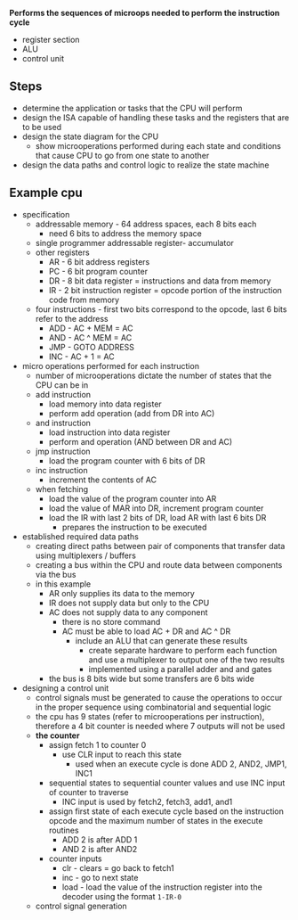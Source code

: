 **Performs the sequences of microops needed to perform the instruction cycle**
 - register section
 - ALU
 - control unit
## Steps
- determine the application or tasks that the CPU will perform
- design the ISA capable of handling these tasks and the registers that are to be used
- design the state diagram for the CPU
	- show microoperations performed during each state and conditions that cause CPU to go from one state to another
- design the data paths and control logic to realize the state machine

## Example cpu
 - specification
	 - addressable memory - 64 address spaces, each 8 bits each
		 - need 6 bits to address the memory space
	 - single programmer addressable register- accumulator
	 - other registers
		 - AR - 6 bit address registers
		 - PC - 6 bit program counter
		 - DR - 8 bit data register = instructions and data from memory
		 - IR - 2 bit instruction register = opcode portion of the instruction code from memory
	 - four instructions - first two bits correspond to the opcode, last 6 bits refer to the address
		 - ADD - AC + MEM = AC
		 - AND - AC ^ MEM = AC
		 - JMP - GOTO ADDRESS
		 - INC - AC + 1 = AC
 - micro operations performed for each instruction
	 - number of microoperations dictate the number of states that the CPU can be in
	 - add instruction
		 - load memory into data register
		 - perform add operation (add from DR into AC)
	 - and instruction
		 - load instruction into data register
		 - perform and operation (AND between DR and AC)
	 - jmp instruction
		 - load the program counter with 6 bits of DR
	 - inc instruction
		 - increment the contents of AC
	 - when fetching
		 - load the value of the program counter into AR
		 - load the value of MAR into DR, increment program counter
		 - load the IR with last 2 bits of DR, load AR with last 6 bits DR
			 - prepares the instruction to be executed
 - established required data paths
	 - creating direct paths between pair of components that transfer data using multiplexers / buffers
	 - creating a bus within the CPU and route data between components via the bus
	 - in this example
		 - AR only supplies its data to the memory
		 - IR does not supply data but only to the CPU
		 - AC does not supply data to any component
			 - there is no store command
			 - AC must be able to load AC + DR and AC ^ DR
				 - include an ALU that can generate these results
					 - create separate hardware to perform each function and use a multiplexer to output one of the two results
					 - implemented using a parallel adder and and gates
		 - the bus is 8 bits wide but some transfers are 6 bits wide
 - designing a control unit
	 - control signals must be generated to cause the operations to occur in the proper sequence using combinatorial and sequential logic
	 - the cpu has 9 states (refer to microoperations per instruction), therefore a 4 bit counter is needed where 7 outputs will not be used
	 - **the counter**
		 - assign fetch 1 to counter 0
			 - use CLR input to reach this state
				 - used when an execute cycle is done ADD 2, AND2, JMP1, INC1
		 - sequential states to sequential counter values and use INC input of counter to traverse
			 - INC input is used by fetch2, fetch3, add1, and1
		 - assign first state of each execute cycle based on the instruction opcode and the maximum number of states in the execute routines
			 - ADD 2 is after ADD 1
			 - AND 2 is after AND2
		 - counter inputs
			 - clr - clears = go back to fetch1
			 - inc - go to next state
			 - load - load the value of the instruction register into the decoder using the format `1-IR-0`
	 - control signal generation
		 
